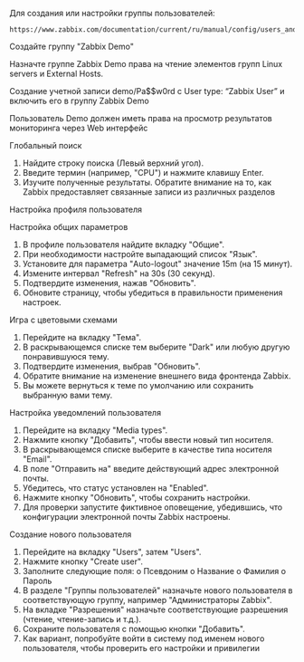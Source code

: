 

Для создания или настройки группы пользователей:
```
https://www.zabbix.com/documentation/current/ru/manual/config/users_and_usergroups/usergroup
```

Создайте группу "Zabbix Demo"

Назначте группе Zabbix Demo  права на чтение элементов групп Linux servers и External Hosts. 

Создание учетной записи demo/Pa$$w0rd с User type: “Zabbix User” и включить его в группу Zabbix Demo

Пользователь Demo должен иметь права на просмотр результатов мониторинга через Web интерфейс 


Глобальный поиск

1.	Найдите строку поиска (Левый верхний угол).
2.	Введите термин (например, "CPU") и нажмите клавишу Enter.
3.	Изучите полученные результаты. Обратите внимание на то, как Zabbix предоставляет связанные записи из различных разделов

Настройка профиля пользователя

Настройка общих параметров
1.	В профиле пользователя найдите вкладку "Общие".
2.	При необходимости настройте выпадающий список "Язык".
3.	Установите для параметра "Auto-logout" значение 15m (на 15 минут).
4.	Измените интервал "Refresh" на 30s (30 секунд).
5.	Подтвердите изменения, нажав "Обновить".
6.	Обновите страницу, чтобы убедиться в правильности применения настроек.

Игра с цветовыми схемами
1.	Перейдите на вкладку "Тема".
2.	В раскрывающемся списке тем выберите "Dark" или любую другую понравившуюся тему.
3.	Подтвердите изменения, выбрав "Обновить".
4.	Обратите внимание на изменение внешнего вида фронтенда Zabbix.
5.	Вы можете вернуться к теме по умолчанию или сохранить выбранную вами тему.


Настройка уведомлений пользователя
1.	Перейдите на вкладку "Media types".
2.	Нажмите кнопку "Добавить", чтобы ввести новый тип носителя.
3.	В раскрывающемся списке выберите в качестве типа носителя "Email".
4.	В поле "Отправить на" введите действующий адрес электронной почты.
5.	Убедитесь, что статус установлен на "Enabled".
6.	Нажмите кнопку "Обновить", чтобы сохранить настройки.
7.	Для проверки запустите фиктивное оповещение, убедившись, что конфигурации электронной почты Zabbix настроены.


Создание нового пользователя
1.	Перейдите на вкладку "Users", затем "Users".
2.	Нажмите кнопку "Create user".
3.	Заполните следующие поля:
  o	Псевдоним
  o	Название
  o	Фамилия
  o	Пароль
4.	В разделе "Группы пользователей" назначьте нового пользователя в соответствующую группу, например "Администраторы Zabbix".
5.	На вкладке "Разрешения" назначьте соответствующие разрешения (чтение, чтение-запись и т.д.).
6.	Сохраните пользователя с помощью кнопки "Добавить".
7.	Как вариант, попробуйте войти в систему под именем нового пользователя, чтобы проверить его настройки и привилегии

